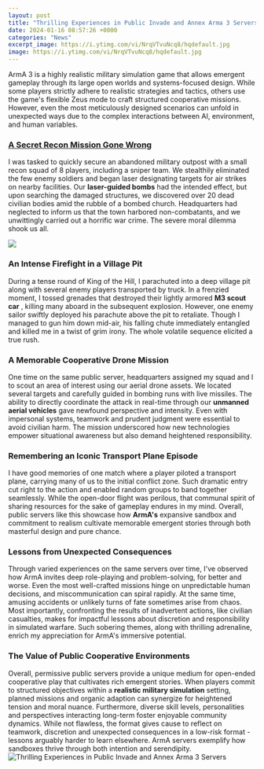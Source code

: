 ```yaml
---
layout: post
title: "Thrilling Experiences in Public Invade and Annex Arma 3 Servers"
date: 2024-01-16 08:57:26 +0000
categories: "News"
excerpt_image: https://i.ytimg.com/vi/NrqVTvuNcq8/hqdefault.jpg
image: https://i.ytimg.com/vi/NrqVTvuNcq8/hqdefault.jpg
---
```


ArmA 3 is a highly realistic military simulation game that allows emergent gameplay through its large open worlds and systems-focused design. While some players strictly adhere to realistic strategies and tactics, others use the game's flexible Zeus mode to craft structured cooperative missions. However, even the most meticulously designed scenarios can unfold in unexpected ways due to the complex interactions between AI, environment, and human variables. 
### [A Secret Recon Mission Gone Wrong](https://store.fi.io.vn/xmas-holiday-santa-riding-rottweiler-dog-christmas-2)
I was tasked to quickly secure an abandoned military outpost with a small recon squad of 8 players, including a sniper team. We stealthily eliminated the few enemy soldiers and began laser designating targets for air strikes on nearby facilities. Our **laser-guided bombs** had the intended effect, but upon searching the damaged structures, we discovered over 20 dead civilian bodies amid the rubble of a bombed church. Headquarters had neglected to inform us that the town harbored non-combatants, and we unwittingly carried out a horrific war crime. The severe moral dilemma shook us all.

![](https://i.ytimg.com/vi/8_WA-a_WGKw/maxresdefault.jpg)
### **An Intense Firefight in a Village Pit** 
During a tense round of King of the Hill, I parachuted into a deep village pit along with several enemy players transported by truck. In a frenzied moment, I tossed grenades that destroyed their lightly armored **M3 scout car** , killing many aboard in the subsequent explosion. However, one enemy sailor swiftly deployed his parachute above the pit to retaliate. Though I managed to gun him down mid-air, his falling chute immediately entangled and killed me in a twist of grim irony. The whole volatile sequence elicited a true rush.
### **A Memorable Cooperative Drone Mission**
One time on the same public server, headquarters assigned my squad and I to scout an area of interest using our aerial drone assets. We located several targets and carefully guided in bombing runs with live missiles. The ability to directly coordinate the attack in real-time through our **unmanned aerial vehicles** gave newfound perspective and intensity. Even with impersonal systems, teamwork and prudent judgment were essential to avoid civilian harm. The mission underscored how new technologies empower situational awareness but also demand heightened responsibility.
### **Remembering an Iconic Transport Plane Episode**  
I have good memories of one match where a player piloted a transport plane, carrying many of us to the initial conflict zone. Such dramatic entry cut right to the action and enabled random groups to band together seamlessly. While the open-door flight was perilous, that communal spirit of sharing resources for the sake of gameplay endures in my mind. Overall, public servers like this showcase how **ArmA's** expansive sandbox and commitment to realism cultivate memorable emergent stories through both masterful design and pure chance.
### **Lessons from Unexpected Consequences**
Through varied experiences on the same servers over time, I've observed how ArmA invites deep role-playing and problem-solving, for better and worse. Even the most well-crafted missions hinge on unpredictable human decisions, and miscommunication can spiral rapidly. At the same time, amusing accidents or unlikely turns of fate sometimes arise from chaos. Most importantly, confronting the results of inadvertent actions, like civilian casualties, makes for impactful lessons about discretion and responsibility in simulated warfare. Such sobering themes, along with thrilling adrenaline, enrich my appreciation for ArmA's immersive potential.
### **The Value of Public Cooperative Environments** 
Overall, permissive public servers provide a unique medium for open-ended cooperative play that cultivates rich emergent stories. When players commit to structured objectives within a **realistic military simulation** setting, planned missions and organic adaption can synergize for heightened tension and moral nuance. Furthermore, diverse skill levels, personalities and perspectives interacting long-term foster enjoyable community dynamics. While not flawless, the format gives cause to reflect on teamwork, discretion and unexpected consequences in a low-risk format - lessons arguably harder to learn elsewhere. ArmA servers exemplify how sandboxes thrive through both intention and serendipity.
![Thrilling Experiences in Public Invade and Annex Arma 3 Servers](https://i.ytimg.com/vi/NrqVTvuNcq8/hqdefault.jpg)